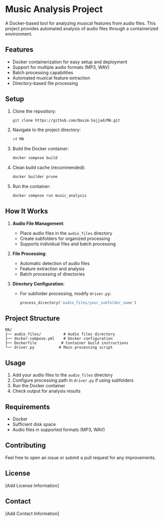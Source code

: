 # Music Analysis Project

A Docker-based tool for analyzing musical features from audio files. This project provides automated analysis of audio files through a containerized environment.

## Features
- Docker containerization for easy setup and deployment
- Support for multiple audio formats (MP3, WAV)
- Batch processing capabilities
- Automated musical feature extraction
- Directory-based file processing

## Setup
1. Clone the repository:
   ```bash
   git clone https://github.com/Qasim-Sajjad/MA.git
   ```

2. Navigate to the project directory:
   ```bash
   cd MA
   ```

3. Build the Docker container:
   ```bash
   docker compose build
   ```

4. Clean build cache (recommended):
   ```bash
   docker builder prune
   ```

5. Run the container:
   ```bash
   docker compose run music_analysis
   ```

## How It Works
1. **Audio File Management**:
   - Place audio files in the `audio_files` directory
   - Create subfolders for organized processing
   - Supports individual files and batch processing

2. **File Processing**:
   - Automatic detection of audio files
   - Feature extraction and analysis
   - Batch processing of directories

3. **Directory Configuration**:
   - For subfolder processing, modify `driver.py`:
     ```python
     process_directory('audio_files/your_subfolder_name')
     ```

## Project Structure
```
MA/
├── audio_files/          # Audio files directory
├── docker-compose.yml    # Docker configuration
├── Dockerfile           # Container build instructions
└── driver.py           # Main processing script
```

## Usage
1. Add your audio files to the `audio_files` directory
2. Configure processing path in `driver.py` if using subfolders
3. Run the Docker container
4. Check output for analysis results

## Requirements
- Docker
- Sufficient disk space
- Audio files in supported formats (MP3, WAV)

## Contributing
Feel free to open an issue or submit a pull request for any improvements.

## License
[Add License Information]

## Contact
[Add Contact Information]